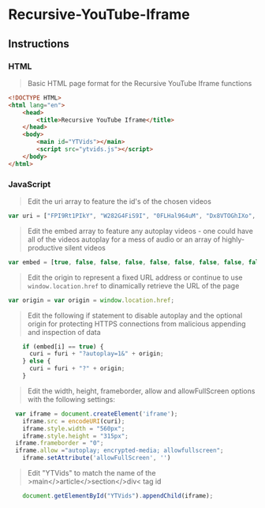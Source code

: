 # Recursive-YouTube-Iframe

## Instructions

### HTML

> Basic HTML page format for the Recursive YouTube Iframe functions

```html
<!DOCTYPE HTML>
<html lang="en">
    <head>
        <title>Recursive YouTube Iframe</title>
    </head>
    <body>
        <main id="YTVids"></main>
        <script src="ytvids.js"></script>
    </body>
</html>
```

### JavaScript

> Edit the uri array to feature the id's of the chosen videos

```javascript
var uri = ["FPI9Rt1PIkY", "W282G4FiS9I", "0FLHal964uM", "Dx8VTOGhIXo", "J_EuWgOK88I", "ST6ojbdhv7Q", "0BWji9hBlO0", "qfmTR_CLYEo", "T1KbB0BheZs", "Zjn2F1uKP1U", "10wqmdu5S7Y", "liAzX0cO5Tg"];
```

> Edit the embed array to feature any autoplay videos - one could have all of the videos autoplay for a mess of audio or an array of highly-productive silent videos

```javascript
var embed = [true, false, false, false, false, false, false, false, false, false, false, false];
```

> Edit the origin to represent a fixed URL address or continue to use ```window.location.href``` to dinamically retrieve the URL of the page

```javascript
var origin = var origin = window.location.href;
```

> Edit the following if statement to disable autoplay and the optional origin for protecting HTTPS connections from malicious appending and inspection of data

```javascript
    if (embed[i] == true) {
      curi = furi + "?autoplay=1&" + origin;
    } else {
      curi = furi + "?" + origin;
    }
```

> Edit the width, height, frameborder, allow and allowFullScreen options with the following settings:

```javascript
  var iframe = document.createElement('iframe');
	iframe.src = encodeURI(curi);
	iframe.style.width = "560px";
	iframe.style.height = "315px";
  iframe.frameborder = "0";
  iframe.allow ="autoplay; encrypted-media; allowfullscreen";
	iframe.setAttribute('allowFullScreen', '')
```

> Edit "YTVids" to match the name of the &gt;main&lt;/&gt;article&lt;/&gt;section&lt;/&gt;div&lt; tag id

```javascript
	document.getElementById("YTVids").appendChild(iframe);
```
